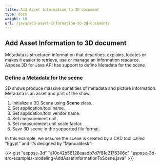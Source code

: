 ```yaml
---
title: Add Asset Information to 3D document
type: docs
weight: 10
url: /java/add-asset-information-to-3d-document/
---
```


## **Add Asset Information to 3D document**
Metadata is structured information that describes, explains, locates or makes it easier to retrieve, use or manage an information resource. Aspose.3D for Java API has support to define Metadata for the scene.
### **Define a Metadata for the scene**
3D shows produce massive qunatities of metadata and picture information. Metadata is an asset and part of the show.

1. Initialize a 3D Scene using **Scene** class.
1. Set application/tool name.
1. Set application/tool vendor name.
1. Set measurement unit.
1. Set measurement unit scale factor.
1. Save 3D scene in the supported file format.

In this example, we assume the scene is created by a CAD tool called “Egypt” and it’s designed by “Manualdesk”:

{{< gist "aspose-3d" "a10c42b56128eaadb7d7f81e2176306c" "aspose-3d-src-examples-modeling-AddAssetInformationToScene.java" >}}
